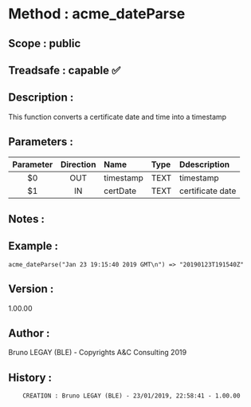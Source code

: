﻿# **Method :** acme_dateParse## **Scope :** public## **Treadsafe :** capable ✅ ## **Description :** This function converts a certificate date and time into a timestamp## **Parameters :** | Parameter | Direction | Name | Type | Ddescription | |:----:|:----:|:----|:----|:----| | $0 | OUT | timestamp | TEXT | timestamp | | $1 | IN | certDate | TEXT | certificate date | ## **Notes :** ## **Example :** ```acme_dateParse("Jan 23 19:15:40 2019 GMT\n") => "20190123T191540Z"```## **Version :** 1.00.00## **Author :** Bruno LEGAY (BLE) - Copyrights A&C Consulting 2019## **History :**          CREATION : Bruno LEGAY (BLE) - 23/01/2019, 22:58:41 - 1.00.00